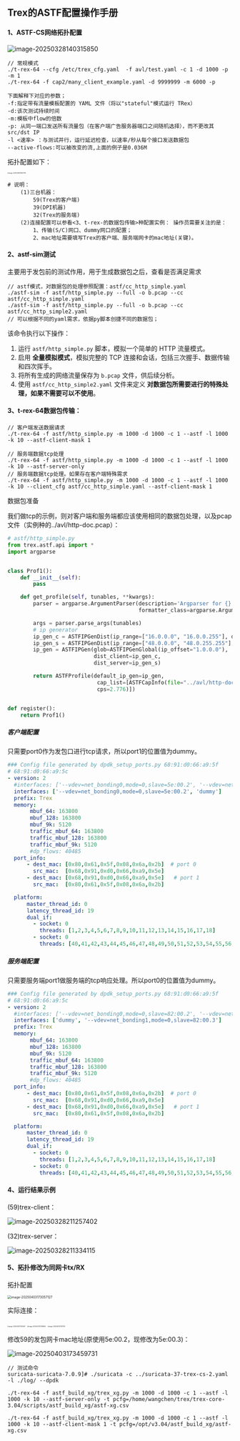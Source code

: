 ## Trex的ASTF配置操作手册



#### 1、ASTF-CS网络拓扑配置

![image-20250328140315850](../typora-image/image-20250328140315850.png)

```less
// 常规模式
./t-rex-64 --cfg /etc/trex_cfg.yaml  -f avl/test.yaml -c 1 -d 1000 -p -m 1
./t-rex-64 -f cap2/many_client_example.yaml -d 9999999 -m 6000 -p

下面解释下对应的参数；
-f:指定带有流量模板配置的 YAML 文件（将以"stateful"模式运行 TRex）
-d:该次测试持续时间
-m:模板中flow的倍数
-p: 从同一端口发送所有流量包（在客户端广告服务器端口之间随机选择），而不更改其
src/dst IP
-l <速率> ：与测试并行，运行延迟检查，以速率/秒从每个接口发送数据包
--active-flows:可以被改变的流,上面的例子是0.036M
```

拓扑配置如下：

<img src="../typora-image/image-20250328210607078.png" alt="image-20250328210607078" style="zoom:20%;" />

```apl
# 说明：
	(1)三台机器：
		59(Trex的客户端)
		39(DPI机器)
		32(Trex的服务端)
	(2)连接配置可以参看<3、t-rex-的数据包传输>种配置实例： 操作员需要关注的是：
		1、传输(S/C)网口、dummy网口的配置；
		2、mac地址需要填写Trex的客户端、服务端网卡的mac地址(关键)。
```



#### 2、astf-sim测试

主要用于发包前的测试作用，用于生成数据包之后，查看是否满足需求

```less
// astf模式，对数据包的处理参照配置：astf/cc_http_simple.yaml
./astf-sim -f astf/http_simple.py --full -o b.pcap --cc astf/cc_http_simple.yaml
./astf-sim -f astf/http_simple.py --full -o b.pcap --cc astf/cc_http_simple2.yaml
// 可以根据不同的yaml需求，依据py脚本创捷不同的数据包；
```

该命令执行以下操作：

1. 运行 `astf/http_simple.py` 脚本，模拟一个简单的 HTTP 流量模式。
2. 启用 **全量模拟模式**，模拟完整的 TCP 连接和会话，包括三次握手、数据传输和四次挥手。
3. 将所有生成的网络流量保存为 `b.pcap` 文件，供后续分析。
4. 使用 `astf/cc_http_simple2.yaml` 文件来定义 **对数据包所需要进行的特殊处理，如果不需要可以不使用**。



#### 3、t-rex-64数据包传输：

```less
// 客户端发送数据请求
./t-rex-64 -f astf/http_simple.py -m 1000 -d 1000 -c 1 --astf -l 1000 -k 10 --astf-client-mask 1

// 服务端数据tcp处理
./t-rex-64 -f astf/http_simple.py -m 1000 -d 1000 -c 1 --astf -l 1000 -k 10 --astf-server-only
// 服务端数据tcp处理。如果存在客户端特殊需求
./t-rex-64 -f astf/http_simple.py -m 1000 -d 1000 -c 1 --astf -l 1000 -k 10 --client_cfg astf/cc_http_simple.yaml --astf-client-mask 1
```

数据包准备

我们做tcp的示例，则对客户端和服务端都应该使用相同的数据包处理，以及pcap文件（实例种的../avl/http-doc.pcap）：

```python
# astf/http_simple.py
from trex.astf.api import *
import argparse


class Prof1():
    def __init__(self):
        pass

    def get_profile(self, tunables, **kwargs):
        parser = argparse.ArgumentParser(description='Argparser for {}'.format(os.path.basename(__file__)),
                                         formatter_class=argparse.ArgumentDefaultsHelpFormatter)

        args = parser.parse_args(tunables)
        # ip generator
        ip_gen_c = ASTFIPGenDist(ip_range=["16.0.0.0", "16.0.0.255"], distribution="seq")
        ip_gen_s = ASTFIPGenDist(ip_range=["48.0.0.0", "48.0.255.255"], distribution="seq")
        ip_gen = ASTFIPGen(glob=ASTFIPGenGlobal(ip_offset="1.0.0.0"),
                           dist_client=ip_gen_c,
                           dist_server=ip_gen_s)

        return ASTFProfile(default_ip_gen=ip_gen,
                            cap_list=[ASTFCapInfo(file="../avl/http-doc.pcap",  # 此处应该保证使用同样的数据包
                            cps=2.776)])


def register():
    return Prof1()
```



##### 客户端配置

只需要port0作为发包口进行tcp请求，所以port1的位置值为dummy。

```yaml
### Config file generated by dpdk_setup_ports.py 68:91:d0:66:a9:5f
# 68:91:d0:66:a9:5c 
- version: 2
  #interfaces: ['--vdev=net_bonding0,mode=0,slave=5e:00.2', '--vdev=net_bonding1,mode=0,slave=5e:00.3']
  interfaces: ['--vdev=net_bonding0,mode=0,slave=5e:00.2', 'dummy']
  prefix: Trex
  memory:
       mbuf_64: 163800
       mbuf_128: 163800
       mbuf_9k: 5120
       traffic_mbuf_64: 163800
       traffic_mbuf_128: 163800
       traffic_mbuf_9k: 5120
       #dp_flows: 40485
  port_info:
      - dest_mac: [0x80,0x61,0x5f,0x08,0x6a,0x2b]  # port 0
        src_mac:  [0x68,0x91,0xd0,0x66,0xa9,0x5e]
      - dest_mac: [0x68,0x91,0xd0,0x66,0xa9,0x5e]   # port 1
        src_mac:  [0x80,0x61,0x5f,0x08,0x6a,0x2b]

  platform:
      master_thread_id: 0
      latency_thread_id: 19
      dual_if:
        - socket: 0 
          threads: [1,2,3,4,5,6,7,8,9,10,11,12,13,14,15,16,17,18]
        - socket: 0 
          threads: [40,41,42,43,44,45,46,47,48,49,50,51,52,53,54,55,56,57]
```



##### 服务端配置

只需要服务端port1做服务端的tcp响应处理。所以port0的位置值为dummy。

```yaml
### Config file generated by dpdk_setup_ports.py 68:91:d0:66:a9:5f
# 68:91:d0:66:a9:5c 
- version: 2
  #interfaces: ['--vdev=net_bonding0,mode=0,slave=82:00.2', '--vdev=net_bonding1,mode=0,slave=82:00.3']
  interfaces: ['dummy', '--vdev=net_bonding1,mode=0,slave=82:00.3']
  prefix: Trex
  memory:
       mbuf_64: 163800
       mbuf_128: 163800
       mbuf_9k: 5120
       traffic_mbuf_64: 163800
       traffic_mbuf_128: 163800
       traffic_mbuf_9k: 5120
       #dp_flows: 40485
  port_info:
      - dest_mac: [0x80,0x61,0x5f,0x08,0x6a,0x2b]  # port 0
        src_mac:  [0x68,0x91,0xd0,0x66,0xa9,0x5e]
      - dest_mac: [0x68,0x91,0xd0,0x66,0xa9,0x5e]   # port 1
        src_mac:  [0x80,0x61,0x5f,0x08,0x6a,0x2b]

  platform:
      master_thread_id: 0
      latency_thread_id: 19
      dual_if:
        - socket: 0
          threads: [1,2,3,4,5,6,7,8,9,10,11,12,13,14,15,16,17,18]
        - socket: 0
          threads: [40,41,42,43,44,45,46,47,48,49,50,51,52,53,54,55,56,57]
```





#### 4、运行结果示例

(59)trex-client：

![image-20250328211257402](../typora-image/image-20250328211257402.png)

(32)trex-server：

![image-20250328211334115](../typora-image/image-20250328211334115.png)



#### 5、拓扑修改为同网卡tx/RX

拓扑配置

<img src="../typora-image/image-20250403173057127.png" alt="image-20250403173057127" style="zoom:50%;" />

实际连接：

<img src="../typora-image/image-20250403173255601.png" alt="image-20250403173255601" style="zoom:20%;" />

<img src="../typora-image/image-20250403173308664.png" alt="image-20250403173308664" style="zoom:20%;" />

<img src="../typora-image/image-20250403173317612.png" alt="image-20250403173317612" style="zoom:20%;" />

修改59的发包网卡mac地址(原使用5e:00.2，现修改为5e:00.3)：

![image-20250403173459731](../typora-image/image-20250403173459731.png)

```less
// 测试命令
suricata-suricata-7.0.9]# ./suricata -c ../suricata-37-trex-cs-2.yaml -l ./log/ --dpdk

./t-rex-64 -f astf_build_xg/trex_xg.py -m 1000 -d 1000 -c 1 --astf -l 1000 -k 10 --astf-server-only -t pcfg=/home/wangchen/trex/trex-core-3.04/scripts/astf_build_xg/astf-xg.csv

./t-rex-64 -f astf_build_xg/trex_xg.py -m 1000 -d 1000 -c 1 --astf -l 1000 -k 10 --astf-client-mask 1 -t pcfg=/opt/v3.04/astf_build_xg/astf-xg.csv
```

